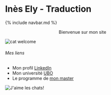 # Inès Ely - Traduction

{% include navbar.md %}
<br>

<p style="text-align:center">Bienvenue sur mon site</p>


![cat welcome](https://img.freepik.com/vecteurs-premium/chat-tient-signe-bienvenue_703262-79.jpg)

###### Mes liens
* Mon profil [LinkedIn](https://www.linkedin.com/in/inès-ely-5323132b1/)
* Mon université [UBO](https://www.univ-brest.fr/fr)
* Le programme de [mon master](https://formations.univ-brest.fr/fr/index/arts-lettres-langues-ALL/master-XB/master-mention-traduction-et-interpretation-IOMOTB9T/parcours-redaction-traduction-IOMP2P9W.html)

![J'aime les chats!](https://teeturtle.com/cdn/shop/files/I-Love-Cats_800x800_SEPS.jpg?v=1703409041)
